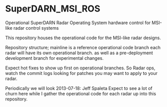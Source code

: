 SuperDARN_MSI_ROS
=================

Operational SuperDARN Radar Operating System hardware control for MSI-like radar control systems


This repository houses the operational code for the MSI-like radar designs. 

Repository structure;
mainline is a reference operational code branch
each radar will have its own operational branch.
as well as a pre-deployment development branch for experimental changes.

Expect hot fixes to show up first on operational branches. So Radar ops, watch the commit logs looking for patches you may want to apply to your radar.

Periodically we will look
2013-07-18: Jeff Spaleta
Expect to see a lot of churn here while I gather the operational code for each radar up into this repository.

